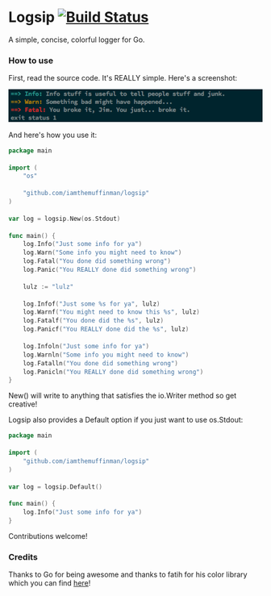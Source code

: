 # Logsip [![Build Status](https://travis-ci.org/iamthemuffinman/logsip.svg?branch=master)](https://travis-ci.org/iamthemuffinman/logsip)
A simple, concise, colorful logger for Go.

### How to use
First, read the source code. It's REALLY simple. Here's a screenshot:

![Just a screenshot here, nothin' to see](/screenshot.png?raw=true)

And here's how you use it:

```go
package main

import (
    "os"

    "github.com/iamthemuffinman/logsip"
)

var log = logsip.New(os.Stdout)

func main() {
    log.Info("Just some info for ya")
    log.Warn("Some info you might need to know")
    log.Fatal("You done did something wrong")
    log.Panic("You REALLY done did something wrong")
    
    lulz := "lulz"

    log.Infof("Just some %s for ya", lulz)
    log.Warnf("You might need to know this %s", lulz)
    log.Fatalf("You done did the %s", lulz)
    log.Panicf("You REALLY done did the %s", lulz)
    
    log.Infoln("Just some info for ya")
    log.Warnln("Some info you might need to know")
    log.Fatalln("You done did something wrong")
    log.Panicln("You REALLY done did something wrong")
}
```

New() will write to anything that satisfies the io.Writer method so get creative!

Logsip also provides a Default option if you just want to use os.Stdout:

```go
package main

import (
    "github.com/iamthemuffinman/logsip"
)

var log = logsip.Default()

func main() {
    log.Info("Just some info for ya")
}
```
Contributions welcome!

### Credits
Thanks to Go for being awesome and thanks to fatih for his color library which you can find [here](https://github.com/fatih/color)!
